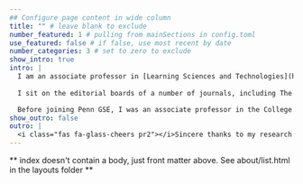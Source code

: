 ```yaml
---
## Configure page content in wide column
title: "" # leave blank to exclude
number_featured: 1 # pulling from mainSections in config.toml
use_featured: false # if false, use most recent by date
number_categories: 3 # set to zero to exclude
show_intro: true
intro: |
  I am an associate professor in [Learning Sciences and Technologies](https://www.gse.upenn.edu/academics/programs/learning-sciences-technology-phd) at the [University of Pennsylvania Graduate School of Education](https://www.gse.upenn.edu/).  My research is at the intersection of the learning sciences, learning analytics, and network science. As a learning scientist and educational technologist, I strive to make learning a meaningful part of social participation for people of all backgrounds and circumstances. My scholarly inquiry integrates knowledge media design, software engineering, and data science methods to continually improve infrastructures for learning. Guided by design-based research and participatory design approaches, I aim to generate justice-oriented pedagogical designs, technological innovations, and empirical understandings of learning in authentic settings. 
  
  I sit on the editorial boards of a number of journals, including The Internet and Higher Education, and I was elected to the Executive Committee of the Society for Learning Analytics Research (SoLAR) and the Computer-Supported Collaborative Learning (CSCL) Committee of the International Society of the Learning Sciences (ISLS). I also served as a program chair of the CSCL Conference of the 2022 ISLS Annual Meeting, and co-chaired the ISLS Membership Committee and the SoLAR Website Working Group. 

  Before joining Penn GSE, I was an associate professor in the College of Education and Human Development and co-director of the Learning Informatics Lab at the University of Minnesota.
show_outro: false
outro: |
  <i class="fas fa-glass-cheers pr2"></i>Sincere thanks to my research group!
---
```


** index doesn't contain a body, just front matter above.
See about/list.html in the layouts folder **